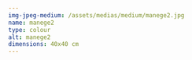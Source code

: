 ```yaml
---
img-jpeg-medium: /assets/medias/medium/manege2.jpg
name: manege2
type: colour
alt: manege2
dimensions: 40x40 cm
---
```

